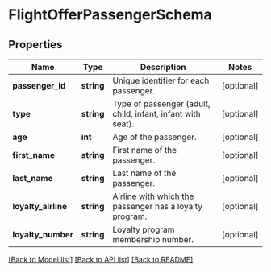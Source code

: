 # FlightOfferPassengerSchema

## Properties
Name | Type | Description | Notes
------------ | ------------- | ------------- | -------------
**passenger_id** | **string** | Unique identifier for each passenger. | [optional] 
**type** | **string** | Type of passenger (adult, child, infant, infant with seat). | [optional] 
**age** | **int** | Age of the passenger. | [optional] 
**first_name** | **string** | First name of the passenger. | [optional] 
**last_name** | **string** | Last name of the passenger. | [optional] 
**loyalty_airline** | **string** | Airline with which the passenger has a loyalty program. | [optional] 
**loyalty_number** | **string** | Loyalty program membership number. | [optional] 

[[Back to Model list]](../../README.md#documentation-for-models) [[Back to API list]](../../README.md#documentation-for-api-endpoints) [[Back to README]](../../README.md)

